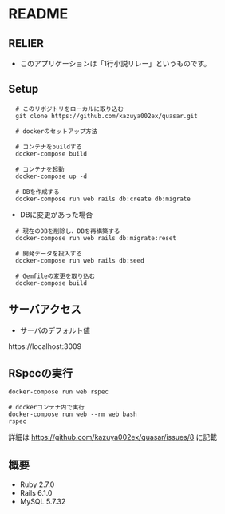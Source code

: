 # README

## RELIER

- このアプリケーションは「1行小説リレー」というものです。

## Setup

```
  # このリポジトリをローカルに取り込む
  git clone https://github.com/kazuya002ex/quasar.git

  # dockerのセットアップ方法

  # コンテナをbuildする
  docker-compose build

  # コンテナを起動
  docker-compose up -d

  # DBを作成する
  docker-compose run web rails db:create db:migrate
```

- DBに変更があった場合

```
  # 現在のDBを削除し、DBを再構築する
  docker-compose run web rails db:migrate:reset

  # 開発データを投入する
  docker-compose run web rails db:seed

  # Gemfileの変更を取り込む
  docker-compose build
```

## サーバアクセス

- サーバのデフォルト値

https://localhost:3009


## RSpecの実行

```
docker-compose run web rspec

# dockerコンテナ内で実行
docker-compose run web --rm web bash
rspec
```

詳細は https://github.com/kazuya002ex/quasar/issues/8 に記載

## 概要

- Ruby 2.7.0
- Rails 6.1.0
- MySQL 5.7.32
